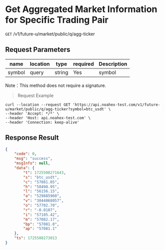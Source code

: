 # Get Aggregated Market Information for Specific Trading Pair

`GET` /v1/future-u/market/public/q/agg-ticker

## Request Parameters

| name   | location  | type   | required | Description   |
| ------ | ----- | ------ | ---- | ------ |
| symbol | query | string | Yes   | symbol |

Note：This method does not require a signature.

> Request Example

```shell
curl --location --request GET 'https://api.noahex-test.com/v1/future-u/market/public/q/agg-ticker?symbol=btc_usdt' \
--header 'Accept: */*' \
--header 'Host: api.noahex-test.com' \
--header 'Connection: keep-alive'
```

## Response Result

```json
{
    "code": 0,
    "msg": "success",
    "msgInfo": null,
    "data": {
        "t": 1725508271643,
        "s": "btc_usdt",
        "c": "57081.05",
        "h": "58498.95",
        "l": "56156.15",
        "a": "529885960",
        "v": "3044068057",
        "o": "57702.70",
        "r": "-0.0107",
        "i": "57105.42",
        "m": "57082.17",
        "bp": "57081.0",
        "ap": "57081.1"
    },
    "ts": 1725508273013
}
```

